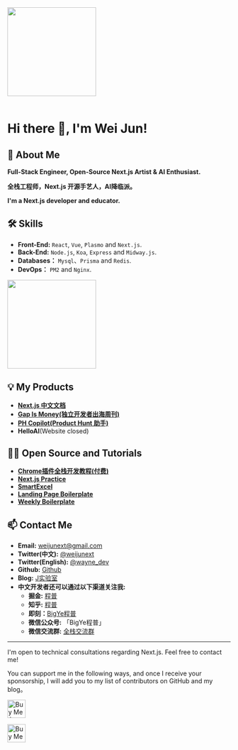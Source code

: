 <div style="overflow:hidden" class="weijunext">

<a href="https://github.com/weijunext/weijunext" style="max-width:50%;" >
  <img height="200" align="center" src="https://github-readme-stats.vercel.app/api?username=weijunext&count_private=true&theme=radical" />
</a>


</div>

<br/>

# Hi there 👋, I'm Wei Jun!

## 🚀 About Me
**Full-Stack Engineer, Open-Source Next.js Artist & AI Enthusiast.**

**全栈工程师，Next.js 开源手艺人，AI降临派。**

**I'm a Next.js developer and educator.**

## 🛠 Skills
- **Front-End:** `React`, `Vue`, `Plasmo` and `Next.js`.
- **Back-End:** `Node.js`, `Koa`, `Express` and `Midway.js`.
- **Databases：** `Mysql`、`Prisma` and `Redis`.
- **DevOps：** `PM2` and `Nginx`.

<a href="https://github.com/weijunext/weijunext" style="max-width:50%;" >
  <img height="200" align="center" src="https://github-readme-stats-one-mu-82.vercel.app/api/top-langs/?username=weijunext&layout=compact&langs_count=8">
</a>

## 💡 My Products

- [**Next.js 中文文档**](https://nextjscn.org/)
- [**Gap Is Money(独立开发者出海周刊)**](https://gapis.money/)
- [**PH Copilot(Product Hunt 助手)**](https://PHCopilot.AI/)
- **HelloAI**(Website closed)

## 🧑‍💻 Open Source and Tutorials

- [**Chrome插件全栈开发教程(付费)**](https://xiaobot.net/p/ship-ph-copilot)
- [**Next.js Practice**](https://github.com/weijunext/nextjs-learn-demos)
- [**SmartExcel**](https://smartexcel.cc/)
- [**Landing Page Boilerplate**](https://landingpage.weijunext.com)
- [**Weekly Boilerplate**](https://weekly.weijunext.com)

## 📫 Contact Me
- **Email:** [weijunext@gmail.com](mailto:weijunext@gmail.com)
- **Twitter(中文):** [@weijunext](https://twitter.com/weijunext)
- **Twitter(English):** [@wayne_dev](https://twitter.com/wayne_dev)
- **Github:** [Github](https://github.com/weijunext)  
- **Blog:** [J实验室](https://weijunext.com/)
- **中文开发者还可以通过以下渠道关注我:**
  - **掘金:** [程普](https://juejin.cn/user/26044008768029)
  - **知乎:** [程普](https://www.zhihu.com/people/mo-mo-mo-89-12-11)
  - **即刻：**[BigYe程普](https://m.okjike.com/users/13EF1128-B51B-4D22-8B95-16BB406529F0)
  - **微信公众号:** 「BigYe程普」
  - **微信交流群:** [全栈交流群](https://weijunext.com/make-a-friend)
---

I'm open to technical consultations regarding Next.js. Feel free to contact me!

You can support me in the following ways, and once I receive your sponsorship, I will add you to my list of contributors on GitHub and my blog。

<a href="https://www.buymeacoffee.com/weijunext" target="_blank"><img src="https://cdn.buymeacoffee.com/buttons/v2/default-yellow.png" alt="Buy Me A Coffee" style="height: 41px !important" ></a>

<a href='https://ko-fi.com/G2G6TWWMG' target='_blank'><img height='41'  style='height: 41px' src='https://storage.ko-fi.com/cdn/kofi3.png?v=3' border='0' alt='Buy Me a Coffee at ko-fi.com' /></a>

